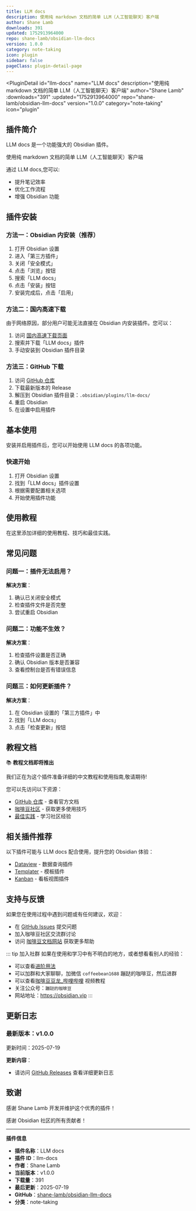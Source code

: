 ```yaml
---
title: LLM docs
description: 使用纯 markdown 文档的简单 LLM（人工智能聊天）客户端
author: Shane Lamb
downloads: 391
updated: 1752913964000
repo: shane-lamb/obsidian-llm-docs
version: 1.0.0
category: note-taking
icon: plugin
sidebar: false
pageClass: plugin-detail-page
---
```


<PluginDetail
  id="llm-docs"
  name="LLM docs"
  description="使用纯 markdown 文档的简单 LLM（人工智能聊天）客户端"
  author="Shane Lamb"
  :downloads="391"
  :updated="1752913964000"
  repo="shane-lamb/obsidian-llm-docs"
  version="1.0.0"
  category="note-taking"
  icon="plugin"
>

<!-- AUTO_GENERATED_START -->
## 插件简介

LLM docs 是一个功能强大的 Obsidian 插件。

使用纯 markdown 文档的简单 LLM（人工智能聊天）客户端

通过 LLM docs,您可以:

- 提升笔记效率
- 优化工作流程
- 增强 Obsidian 功能

<!-- AUTO_GENERATED_END -->

<!-- AUTO_GENERATED_START -->
## 插件安装

### 方法一：Obsidian 内安装（推荐）

1. 打开 Obsidian 设置
2. 进入「第三方插件」
3. 关闭「安全模式」
4. 点击「浏览」按钮
5. 搜索「LLM docs」
6. 点击「安装」按钮
7. 安装完成后，点击「启用」

### 方法二：国内高速下载

由于网络原因，部分用户可能无法直接在 Obsidian 内安装插件。您可以：

1. 访问 [国内高速下载页面](/zh/documentation/obsidian-plugins-download.html)
2. 搜索并下载「LLM docs」插件
3. 手动安装到 Obsidian 插件目录

### 方法三：GitHub 下载

1. 访问 [GitHub 仓库](https://github.com/shane-lamb/obsidian-llm-docs)
2. 下载最新版本的 Release
3. 解压到 Obsidian 插件目录：`.obsidian/plugins/llm-docs/`
4. 重启 Obsidian
5. 在设置中启用插件

## 基本使用

安装并启用插件后，您可以开始使用 LLM docs 的各项功能。

### 快速开始

1. 打开 Obsidian 设置
2. 找到「LLM docs」插件设置
3. 根据需要配置相关选项
4. 开始使用插件功能

<!-- AUTO_GENERATED_END -->

<!-- CUSTOM_CONTENT_START:tutorial -->
## 使用教程

在这里添加详细的使用教程、技巧和最佳实践。

<!-- CUSTOM_CONTENT_END:tutorial -->

<!-- SHARED_CONTENT_START -->
## 常见问题

### 问题一：插件无法启用？

**解决方案**：
1. 确认已关闭安全模式
2. 检查插件文件是否完整
3. 尝试重启 Obsidian

### 问题二：功能不生效？

**解决方案**：
1. 检查插件设置是否正确
2. 确认 Obsidian 版本是否兼容
3. 查看控制台是否有错误信息

### 问题三：如何更新插件？

**解决方案**：
1. 在 Obsidian 设置的「第三方插件」中
2. 找到「LLM docs」
3. 点击「检查更新」按钮

## 教程文档

📚 **教程文档即将推出**

我们正在为这个插件准备详细的中文教程和使用指南,敬请期待!

您可以先访问以下资源：
- [GitHub 仓库](https://github.com/shane-lamb/obsidian-llm-docs) - 查看官方文档
- [咖啡豆社区](/zh/bases/) - 获取更多使用技巧
- [最佳实践](/zh/best-practices/) - 学习社区经验

## 相关插件推荐

以下插件可能与 LLM docs 配合使用，提升您的 Obsidian 体验：

- [Dataview](/zh/plugins/dataview.html) - 数据查询插件
- [Templater](/zh/plugins/templater-obsidian.html) - 模板插件
- [Kanban](/zh/plugins/obsidian-kanban.html) - 看板视图插件

## 支持与反馈

如果您在使用过程中遇到问题或有任何建议，欢迎：

- 在 [GitHub Issues](https://github.com/shane-lamb/obsidian-llm-docs/issues) 提交问题
- 加入咖啡豆社区交流群讨论
- 访问 [咖啡豆文档网站](https://obsidian.vip) 获取更多帮助

::: tip 加入社群
如果在使用和学习中有不明白的地方，或者想看看别人的经验：
- 可以查看[进阶用法](/zh/advanced)
- 可以加群和大家聊聊，加微信 `coffeebean1688` 蹦跶的咖啡豆，然后进群
- 可以查看[咖啡豆豆龙_哔哩哔哩](https://space.bilibili.com/618777356) 视频教程
- 关注公众号：`蹦跶的咖啡豆`
- 网站地址：https://obsidian.vip
:::
<!-- SHARED_CONTENT_END -->

<!-- AUTO_GENERATED_START -->
## 更新日志

### 最新版本：v1.0.0

更新时间：2025-07-19

**更新内容**：
- 请访问 [GitHub Releases](https://github.com/shane-lamb/obsidian-llm-docs/releases) 查看详细更新日志

## 致谢

感谢 Shane Lamb 开发并维护这个优秀的插件！

感谢 Obsidian 社区的所有贡献者！

---

**插件信息**
- **插件名称**：LLM docs
- **插件 ID**：llm-docs
- **作者**：Shane Lamb
- **当前版本**：v1.0.0
- **下载量**：391
- **最后更新**：2025-07-19
- **GitHub**：[shane-lamb/obsidian-llm-docs](https://github.com/shane-lamb/obsidian-llm-docs)
- **分类**：note-taking
<!-- AUTO_GENERATED_END -->

</PluginDetail>

